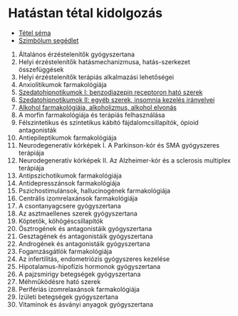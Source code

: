# Hatástan tétal kidolgozás

- [Tétel séma](../Schema.md)
- [Szimbólum segédlet](../Symbols.md)

1. Általános érzéstelenítők gyógyszertana
2. Helyi érzéstelenítők hatásmechanizmusa, hatás-szerkezet összefüggések
3. Helyi érzéstelenítők terápiás alkalmazási lehetőségei
4. Anxiolitikumok farmakológiája
5. [Szedatohipnotikumok I: benzodiazepin receptoron ható szerek](5.%20Szedatohipnotikumok%20I.%20benzodiazepin%20receptoron%20ható%20szerek.md)
6. [Szedatohipnotikumok II: egyéb szerek, insomnia kezelés irányelvei](6.%20Szedatohipnotikumok%20II.%20egyéb%20szerek,%20insomnia%20kezelés%20irányelvei.md)
7. [Alkohol farmakológiája, alkoholizmus, alkohol elvonás](7.%20Alkohol%20farmakológiája,%20alkoholizmus,%20alkohol%20elvonás.md)
8. A morfin farmakológiája és terápiás felhasználása
9. Félszintetikus és szintetikus kábító fájdalomcsillapítók, ópioid antagonisták
10. Antiepileptikumok farmakológiája
11. Neurodegeneratív kórképek I. A Parkinson-kór és SMA gyógyszeres terápiája
12. Neurodegeneratív kórképek II. Az Alzheimer-kór és a sclerosis multiplex terápiája
13. Antipszichotikumok farmakológiája
14. Antidepresszánsok farmakológiája
15. Pszichostimulánsok, hallucinogének farmakológiája
16. Centrális izomrelaxánsok farmakológiája
17. A csontanyagcsere gyógyszertana
18. Az asztmaellenes szerek gyógyszertana
19. Köptetők, köhögéscsillapítók
20. Ösztrogének és antagonistáik gyógyszertana
21. Gesztagének és antagonistáik gyógyszertana
22. Androgének és antagonistáik gyógyszertana
23. Fogamzásgátlók farmakológiája
24. Az infertilitás, endometriózis gyógyszeres kezelése
25. Hipotalamus-hipofízis hormonok gyógyszertana
26. A pajzsmirigy betegségek gyógyszertana
27. Méhműködésre ható szerek
28. Perifériás izomrelaxánsok farmakológiája
29. Ízületi betegségek gyógyszertana
30. Vitaminok és ásványi anyagok gyógyszertana
